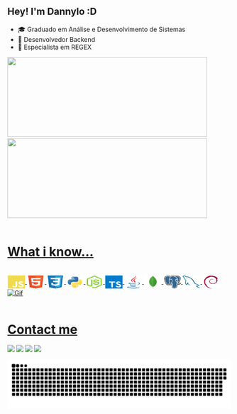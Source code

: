 ## Hey! I'm Dannylo :D


- 🎓 Graduado em Análise e Desenvolvimento de Sistemas
- 🥰 Desenvolvedor Backend
- 🥇 Especialista em REGEX

 <div>
  <a href="https://github.com/krDannylo">
  <img height="180em" width="450em" src="https://github-readme-stats.vercel.app/api?username=krDannylo&show_icons=true&theme=chartreuse-dark&include_all_commits=true&count_private=true"/>
  <img height="180em" width="450em" src="https://github-readme-stats.vercel.app/api/top-langs/?username=krDannylo&layout=compact&langs_count=16&theme=chartreuse-dark"/>
</div><br>
 
 # What i know...
<div style="display: inline_block"><br>
  <img align="center" alt="Js" height="30" width="40" src="https://raw.githubusercontent.com/devicons/devicon/master/icons/javascript/javascript-plain.svg">
  <img align="center" alt="HTML" height="30" width="40" src="https://raw.githubusercontent.com/devicons/devicon/master/icons/html5/html5-original.svg">
  <img align="center" alt="-CSS" height="30" width="40" src="https://raw.githubusercontent.com/devicons/devicon/master/icons/css3/css3-original.svg">
  <img align="center" alt="Python" height="30" width="40" src="https://raw.githubusercontent.com/devicons/devicon/master/icons/python/python-original.svg">
  <img align="center" alt="NodeJS" height="30" width="40" src="https://github.com/devicons/devicon/blob/master/icons/nodejs/nodejs-original.svg">
  <img align="center" alt="TS" height="30" width="40" src="https://github.com/devicons/devicon/blob/master/icons/typescript/typescript-original.svg">
  <img align="center" alt="Java" height="30" width="40" src="https://github.com/devicons/devicon/blob/master/icons/java/java-original.svg">
  <img align="center" alt="MDB" height="30" width="40" src="https://github.com/devicons/devicon/blob/master/icons/mongodb/mongodb-original.svg">
  <img align="center" alt="PG" height="30" width="40" src="https://github.com/devicons/devicon/blob/master/icons/postgresql/postgresql-original.svg">
  <img align="center" alt="MSQL" height="30" width="40" src="https://github.com/devicons/devicon/blob/master/icons/mysql/mysql-original.svg">
  <img align="center" alt="Debian" height="30" width="40" src="https://github.com/devicons/devicon/blob/master/icons/debian/debian-original.svg">
  <img align="center"  alt="Gif" height="30" width="40" src="https://media1.tenor.com/images/230bb0baf2e25839c8ac90591b14560e/tenor.gif?itemid=19236058">
</div><br>
  
 # Contact me 
<div>  
  <a href="https://www.instagram.com/krdannylo" target="_blank"><img src="https://img.shields.io/badge/-Instagram-%23E4405F?style=for-the-badge&logo=instagram&logoColor=white" target="_blank"></a>
  <a href="https://www.linkedin.com/in/krdannylo/" target="_blank"><img src="https://img.shields.io/badge/-LinkedIn-%230077B5?style=for-the-badge&logo=linkedin&logoColor=white" target="_blank"></a>
 <a href = "mailto:krdannylo.new@gmail.com"><img src="https://img.shields.io/badge/-Gmail-%23333?style=for-the-badge&logo=gmail&logoColor=white" target="_blank"></a>
 <a href = "https://app.rocketseat.com.br/me/dannylo-torres-02308"><img src="https://img.shields.io/badge/-ROCKETSEAT-%23333?style=for-the-badge&color=blueviolet" target="_blank"></a>
 
 
  ![Snake animation](https://github.com/krDannylo/krDannylo/blob/output/github-contribution-grid-snake.svg)
 
</div>

